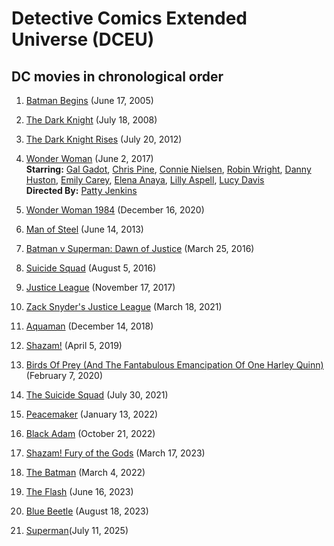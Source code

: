 # Detective Comics Extended Universe (DCEU)

## DC movies in chronological order

1. [Batman Begins](https://google.com/search?q=Batman+Begins+2005) (June 17, 2005)

2. [The Dark Knight](https://google.com/search?q=The+Dark+Knight+2008) (July 18, 2008)

3. [The Dark Knight Rises](https://google.com/search?q=The+Dark+Knight+Rises+2012) (July 20, 2012)

4. [Wonder Woman](https://google.com/search?q=Wonder+Woman+2017) (June 2, 2017)  
   **Starring:** [Gal Gadot](https://google.com/search?q=Gal+Gadot), [Chris Pine](https://google.com/search?q=Chris+Pine), [Connie Nielsen](https://google.com/search?q=Connie+Nielsen), [Robin Wright](https://google.com/search?q=Robin+Wright), [Danny Huston](https://google.com/search?q=Danny+Huston), [Emily Carey](https://google.com/search?q=Emily+Carey), [Elena Anaya](https://google.com/search?q=Elena+Anaya), [Lilly Aspell](https://google.com/search?q=Lilly+Aspell), [Lucy Davis](https://google.com/search?q=Lucy+Davis)  
   **Directed By:** [Patty Jenkins](https://google.com/search?q=Patty+Jenkins)

5. [Wonder Woman 1984](https://google.com/search?q=Wonder+Woman+1984+2020) (December 16, 2020)

6. [Man of Steel](https://google.com/search?q=Man+of+Steel+2013) (June 14, 2013)

7. [Batman v Superman: Dawn of Justice](https://google.com/search?q=Batman+v+Superman+Dawn+of+Justice+2016) (March 25, 2016)

8. [Suicide Squad](https://google.com/search?q=Suicide+Squad+2016) (August 5, 2016)

9. [Justice League](https://google.com/search?q=Justice+League+2017) (November 17, 2017)

10. [Zack Snyder's Justice League](https://google.com/search?q=Zack+Snyders+Justice+League+2021) (March 18, 2021)

11. [Aquaman](https://google.com/search?q=Aquaman+2018) (December 14, 2018)

12. [Shazam!](https://google.com/search?q=Shazam+2019) (April 5, 2019)

13. [Birds Of Prey (And The Fantabulous Emancipation Of One Harley Quinn)](https://google.com/search?q=Birds+Of+Prey+And+The+Fantabulous+Emancipation+Of+One+Harley+Quinn+2020) (February 7, 2020)

14. [The Suicide Squad](https://google.com/search?q=The+Suicide+Squad+2021) (July 30, 2021)

15. [Peacemaker](https://google.com/search?q=Peacemaker+2022) (January 13, 2022)

16. [Black Adam](https://google.com/search?q=Black+Adam+2022) (October 21, 2022)

17. [Shazam! Fury of the Gods](https://google.com/search?q=Shazam+Fury+of+the+Gods) (March 17, 2023)

18. [The Batman](https://google.com/search?q=The+Batman+2022) (March 4, 2022)

19. [The Flash](https://google.com/search?q=The+Flash+2023) (June 16, 2023)

20. [Blue Beetle](https://google.com/search?q=Blue+Beetle+2023) (August 18, 2023)

21. [Superman](Superman)(July 11, 2025)
